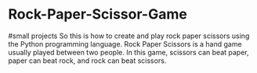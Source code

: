 # Rock-Paper-Scissor-Game
#small projects
So this is how to create and play rock paper scissors using the Python programming language. Rock Paper Scissors is a hand game usually played between two people. In this game, scissors can beat paper, paper can beat rock, and rock can beat scissors.
